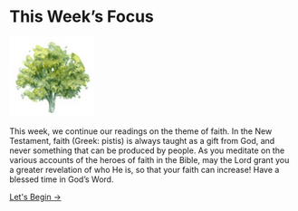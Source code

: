 # This Week’s Focus

<img src="/assets/img/tree.png" style="width: 150px">

This week, we continue our readings on the theme of faith. In the New Testament, faith (Greek: pistis) is always taught as a gift from God, and never something that can be produced by people. As you meditate on the various accounts of the heroes of faith in the Bible, may the Lord grant you a greater revelation of who He is, so that your faith can increase! Have a blessed time in God’s Word.

<a href="monday" class="text-center nav-link action-button">
  Let's Begin →
</a>